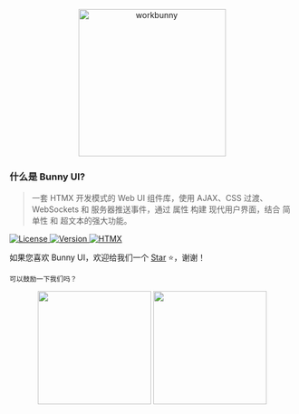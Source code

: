 <p align="center"><img width="260px" src="https://chaz6chez.cn/images/workbunny-logo.png" alt="workbunny"></p>

### 什么是 Bunny UI?

> 一套 HTMX 开发模式的 Web UI 组件库，使用 AJAX、CSS 过渡、WebSockets 和 服务器推送事件，通过 属性 构建 现代用户界面，结合 简单性 和 超文本的强大功能。

<p>
    <a href="https://github.com/workbunny/bunny-ui/LICENSE">
        <img src="https://img.shields.io/badge/License-MIT-green" alt="License">
    </a>
    <a href="https://github.com/workbunny/bunny-ui/releases">
        <img src="https://badgen.net/github/release/workbunny/bunny-ui" alt="Version">
    </a>
    <a href="https://htmx.org/">
        <img src="https://badgen.net/badge/icon/htmx?icon=chrome&label" alt="HTMX">
    </a>
</p>

如果您喜欢 Bunny UI，欢迎给我们一个 [Star](https://github.com/workbunny/bunny-ui) ⭐️，谢谢！

`可以鼓励一下我们吗？`

<center class="half">
<img src="/assets/images/wechat.png" width="200"/>
<img src="/assets/images/zhifubao.jpg" width="200"/>
</center>

